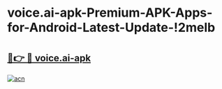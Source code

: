 # voice.ai-apk-Premium-APK-Apps-for-Android-Latest-Update-!2melb

# <h2><a href="https://1l9kp7.esa.edu.pl?title=voice.ai-apk&ref=2melb">🔗👉 🔴 voice.ai-apk</a></h2>

[![acn](https://github.com/user-attachments/assets/0f9c940e-d8b0-45ae-aac7-cd30a18b3e1c)](https://1l9kp7.esa.edu.pl?title=voice.ai-apk&ref=2melb)

